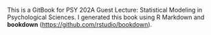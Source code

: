 This is a GitBook for PSY 202A Guest Lecture: Statistical Modeling in Psychological Sciences. I generated this book using R Markdown and **bookdown** (https://github.com/rstudio/bookdown).
